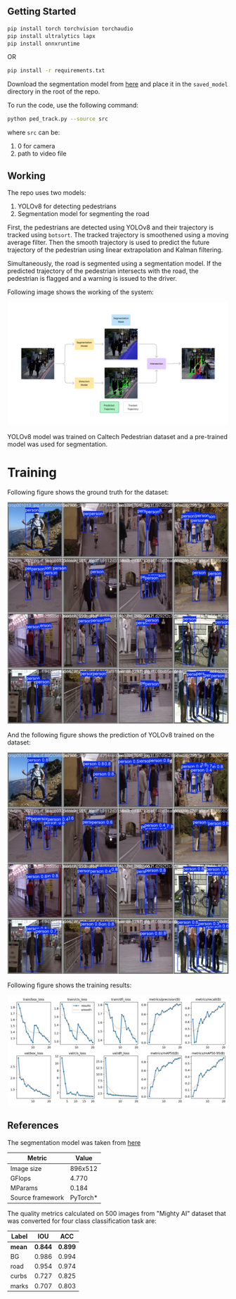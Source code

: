 ## Getting Started

```bash
pip install torch torchvision torchaudio
pip install ultralytics lapx
pip install onnxruntime
```

OR

```bash
pip install -r requirements.txt
```

Download the segmentation model from [here](https://github.com/PINTO0309/PINTO_model_zoo/tree/main/136_road-segmentation-adas-0001) and place it in the `saved_model` directory in the root of the repo.

To run the code, use the following command:

```bash
python ped_track.py --source src
```

where `src` can be:

1. 0 for camera
2. path to video file

## Working

The repo uses two models:

1. YOLOv8 for detecting pedestrians
2. Segmentation model for segmenting the road

First, the pedestrians are detected using YOLOv8 and their trajectory is tracked using `botsort`. The tracked trajectory is smoothened using a moving average filter. Then the smooth trajectory is used to predict the future trajectory of the pedestrian using linear extrapolation and Kalman filtering.

Simultaneously, the road is segmented using a segmentation model. If the predicted trajectory of the pedestrian intersects with the road, the pedestrian is flagged and a warning is issued to the driver.

Following image shows the working of the system:

![Working](./imgs/workflow.png)

YOLOv8 model was trained on Caltech Pedestrian dataset and a pre-trained model was used for segmentation.

# Training

Following figure shows the ground truth for the dataset:

![Ground Truth](./imgs/dataGT.jpg)

And the following figure shows the prediction of YOLOv8 trained on the dataset:

![Segmentation](./imgs/dataPred.jpg)

Following figure shows the training results:

![Training](./imgs/results.jpg)

## References

The segmentation model was taken from [here](https://github.com/openvinotoolkit/open_model_zoo/tree/master/models/intel/road-segmentation-adas-0001)

| Metric           | Value     |
| ---------------- | --------- |
| Image size       | 896x512   |
| GFlops           | 4.770     |
| MParams          | 0.184     |
| Source framework | PyTorch\* |

The quality metrics calculated on 500 images from "Mighty AI" dataset
that was converted for four class classification task are:

| Label    | IOU       | ACC       |
| -------- | --------- | --------- |
| **mean** | **0.844** | **0.899** |
| BG       | 0.986     | 0.994     |
| road     | 0.954     | 0.974     |
| curbs    | 0.727     | 0.825     |
| marks    | 0.707     | 0.803     |
